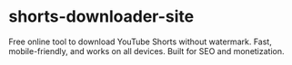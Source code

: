 # shorts-downloader-site
Free online tool to download YouTube Shorts without watermark. Fast, mobile-friendly, and works on all devices. Built for SEO and monetization.

